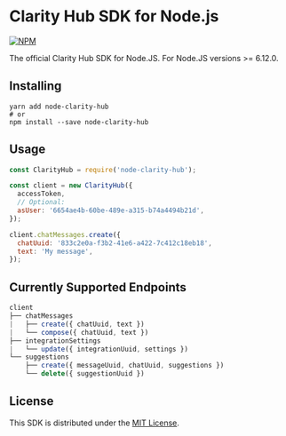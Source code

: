 # Clarity Hub SDK for Node.js

[![NPM](https://nodei.co/npm/node-clarity-hub.png)](https://nodei.co/npm/node-clarity-hub/)

The official Clarity Hub SDK for Node.JS. For Node.JS versions >= 6.12.0.

## Installing

```
yarn add node-clarity-hub
# or
npm install --save node-clarity-hub
```

## Usage

```js
const ClarityHub = require('node-clarity-hub');

const client = new ClarityHub({
  accessToken,
  // Optional:
  asUser: '6654ae4b-60be-489e-a315-b74a4494b21d',
});

client.chatMessages.create({
  chatUuid: '833c2e0a-f3b2-41e6-a422-7c412c18eb18',
  text: 'My message',
});
```

## Currently Supported Endpoints

```js
client
├── chatMessages
|   ├── create({ chatUuid, text })
|   └── compose({ chatUuid, text })
├── integrationSettings
|   └── update({ integrationUuid, settings })
└── suggestions
    ├── create({ messageUuid, chatUuid, suggestions })
    └── delete({ suggestionUuid })
```

## License

This SDK is distributed under the [MIT License](./LICENSE).